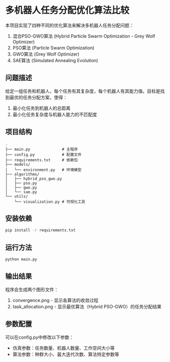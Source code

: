 # 多机器人任务分配优化算法比较

本项目实现了四种不同的优化算法来解决多机器人任务分配问题：
1. 混合PSO-GWO算法 (Hybrid Particle Swarm Optimization - Grey Wolf Optimizer)
2. PSO算法 (Particle Swarm Optimization)
3. GWO算法 (Grey Wolf Optimizer)
4. SAE算法 (Simulated Annealing Evolution)

## 问题描述

给定一组任务和机器人，每个任务有其复杂度，每个机器人有其能力值。目标是找到最优的任务分配方案，使得：
1. 最小化任务到机器人的总距离
2. 最小化任务复杂度与机器人能力的不匹配度

## 项目结构

```
.
├── main.py              # 主程序
├── config.py            # 配置文件
├── requirements.txt     # 依赖包
├── models/
│   └── environment.py   # 环境模型
├── algorithms/
│   ├── hybrid_pso_gwo.py
│   ├── pso.py
│   ├── gwo.py
│   └── sae.py
└── utils/
    └── visualization.py # 可视化工具
```

## 安装依赖

```bash
pip install -r requirements.txt
```

## 运行方法

```bash
python main.py
```

## 输出结果

程序会生成两个图形文件：
1. convergence.png - 显示各算法的收敛过程
2. task_allocation.png - 显示最优算法（Hybrid PSO-GWO）的任务分配结果

## 参数配置

可以在config.py中修改以下参数：
- 仿真参数：任务数量、机器人数量、工作空间大小等
- 算法参数：种群大小、最大迭代次数、算法特定参数等 